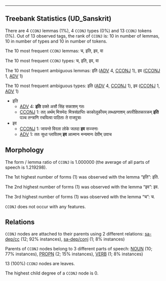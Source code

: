 

--------------------------------------------------------------------------------

## Treebank Statistics (UD_Sanskrit)

There are 4 `CCONJ` lemmas (1%), 4 `CCONJ` types (0%) and 13 `CCONJ` tokens (1%).
Out of 13 observed tags, the rank of `CCONJ` is: 10 in number of lemmas, 10 in number of types and 10 in number of tokens.

The 10 most frequent `CCONJ` lemmas: च, इति, इव, वा

The 10 most frequent `CCONJ` types:  च, इति, इव, वा

The 10 most frequent ambiguous lemmas: इति ([ADV]() 4, [CCONJ]() 1), इव ([CCONJ]() 1, [ADV]() 1)

The 10 most frequent ambiguous types:  इति ([ADV]() 4, [CCONJ]() 1), इव ([CCONJ]() 1, [ADV]() 1)


* इति
  * [ADV]() 4: <b>इति</b> उक्ते असौ सिंह सकाशम् गतः
  * [CCONJ]() 1: तत् अर्थम् मित्रभेदः मित्रसंप्राप्तिः काकोलूकीयम् लब्धप्रणाशम् अपरीक्षितकारकम् <b>इति</b> पञ्च तन्त्राणि रचयित्वा पाठिताः ते राजपुत्राः
* इव
  * [CCONJ]() 1: जायन्ते विरला लोके जलदा <b>इव</b> सज्जनाः
  * [ADV]() 1: ततः सुधा प्लावितम् <b>इव</b> आत्मानः मन्यमानः देवीम् उवाच

## Morphology

The form / lemma ratio of `CCONJ` is 1.000000 (the average of all parts of speech is 1.219298).

The 1st highest number of forms (1) was observed with the lemma “इति”: इति.

The 2nd highest number of forms (1) was observed with the lemma “इव”: इव.

The 3rd highest number of forms (1) was observed with the lemma “च”: च.

`CCONJ` does not occur with any features.


## Relations

`CCONJ` nodes are attached to their parents using 2 different relations: [sa-dep/cc]() (12; 92% instances), [sa-dep/conj]() (1; 8% instances)

Parents of `CCONJ` nodes belong to 3 different parts of speech: [NOUN]() (10; 77% instances), [PROPN]() (2; 15% instances), [VERB]() (1; 8% instances)

13 (100%) `CCONJ` nodes are leaves.

The highest child degree of a `CCONJ` node is 0.

